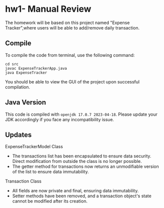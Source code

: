 # hw1- Manual Review

The homework will be based on this project named "Expense Tracker",where users will be able to add/remove daily transaction. 

## Compile

To compile the code from terminal, use the following command:
```
cd src
javac ExpenseTrackerApp.java
java ExpenseTracker
```

You should be able to view the GUI of the project upon successful compilation. 

## Java Version
This code is compiled with ```openjdk 17.0.7 2023-04-18```. Please update your JDK accordingly if you face any incompatibility issue.

## Updates
ExpenseTrackerModel Class
- The transactions list has been encapsulated to ensure data security. Direct modification from outside the class is no longer possible.
- The getter method for transactions now returns an unmodifiable version of the list to ensure data immutability.

Transaction Class
- All fields are now private and final, ensuring data immutability.
- Setter methods have been removed, and a transaction object's state cannot be modified after its creation.
